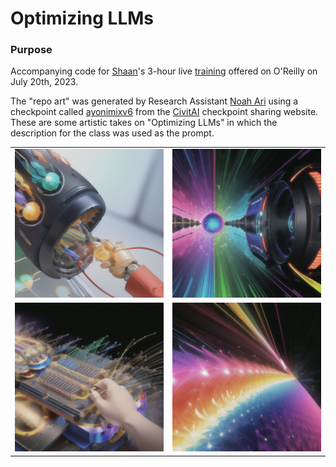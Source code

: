 # Optimizing LLMs

### Purpose

Accompanying code for [Shaan](https://bento.me/shaankhosla)'s 3-hour live [training](https://www.oreilly.com/live-events/optimizing-large-language-models/0636920090981/0636920090980) offered on O'Reilly on July 20th, 2023. 

The "repo art" was generated by Research Assistant [Noah Ari](https://www.linkedin.com/in/noah-ari/) using a checkpoint called [ayonimixv6](https://civitai.com/models/4550/ayonimix) from the [CivitAI](https://civitai.com/) checkpoint sharing website. These are some artistic takes on "Optimizing LLMs" in which the description for the class was used as the prompt.


|   |   |
|---|---|
| ![Image 1](https://github.com/shaankhosla/optimizingllms/blob/main/imgs/3.png) | ![Image 2](https://github.com/shaankhosla/optimizingllms/blob/main/imgs/2.png) |
| ![Image 3](https://github.com/shaankhosla/optimizingllms/blob/main/imgs/4.png) | ![Image 4](https://github.com/shaankhosla/optimizingllms/blob/main/imgs/1.png) |
